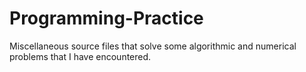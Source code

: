 # Programming-Practice
Miscellaneous source files that solve some algorithmic and numerical problems that I have encountered.
